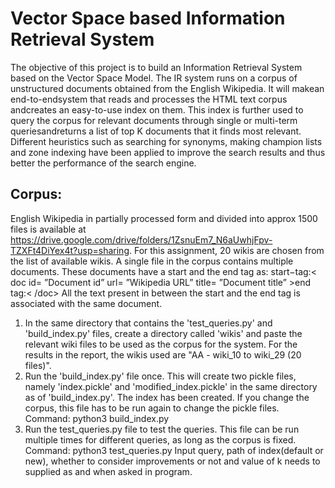 # Vector Space based Information Retrieval System

The objective of this project is to build an Information Retrieval System based on the Vector Space Model.  The  IR  system  runs  on  a  corpus  of  unstructured  documents  obtained  from  the  English Wikipedia. It will makean end-to-endsystem that reads and processes the HTML text corpus andcreates an easy-to-use index on them. This index is further used to query the corpus for relevant documents through single or multi-term queriesandreturns a list of top K documents that it finds most relevant. Different  heuristics  such  as  searching  for  synonyms,  making  champion  lists  and zone indexing have been applied to improve the search results and thus better the performance of the search engine. 

## Corpus:
English  Wikipedia  in  partially  processed  form  and  divided  into  approx  1500  files  is  available  at https://drive.google.com/drive/folders/1ZsnuEm7_N6aUwhjFpv-TZXFt4DiYex4t?usp=sharing. For this assignment, 20 wikis are chosen from the list of available wikis.  A single file in the corpus contains multiple documents.  These documents have a start and the end tag as:
start−tag:<  doc  id=  ”Document  id” url=  ”Wikipedia  URL” title=  ”Document  title” >end tag:< /doc>
All the text present in between the start and the end tag is associated with the same document.

1. In the same directory that contains the 'test_queries.py' and 'build_index.py' files, create a directory called 'wikis' and paste the relevant wiki files to be used as the corpus for the system. For the results in the report, the wikis used are "AA - wiki_10 to wiki_29 (20 files)".
2. Run the 'build_index.py' file once. This will create two pickle files, namely 'index.pickle' and 'modified_index.pickle' in the same directory as of 'build_index.py'. The index has been created. If you change the corpus, this file has to be run again to change the pickle files.
	Command: 	python3 build_index.py
3. Run the test_queries.py file to test the queries. This file can be run multiple times for different queries, as long as the corpus is fixed.
	Command: 	python3 test_queries.py
   Input query, path of index(default or new), whether to consider improvements or not and value of k needs to supplied as and when asked in program.
